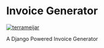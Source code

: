 # Invoice Generator

[![terrameijar](https://circleci.com/gh/terrameijar/divio-django-invoice.svg?style=shield)](https://circleci.com/gh/terrameijar/divio-django-invoice)

A Django Powered Invoice Generator
